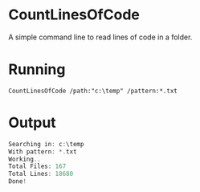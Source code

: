# CountLinesOfCode
A simple command line to read lines of code in a folder.

# Running
```
CountLinesOfCode /path:"c:\temp" /pattern:*.txt
```

# Output
```go
Searching in: c:\temp
With pattern: *.txt
Working..
Total Files: 167
Total Lines: 18680
Done!
```
